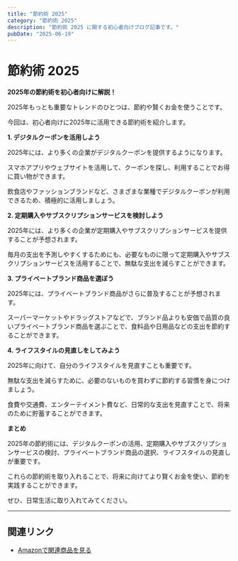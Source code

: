 ```yaml
---
title: "節約術 2025"
category: "節約術 2025"
description: "節約術 2025 に関する初心者向けブログ記事です。"
pubDate: "2025-06-19"
---
```


# 節約術 2025

**2025年の節約術を初心者向けに解説！**

2025年もっとも重要なトレンドのひとつは、節約や賢くお金を使うことです。

今回は、初心者向けに2025年に活用できる節約術を紹介します。



**1. デジタルクーポンを活用しよう**

2025年には、より多くの企業がデジタルクーポンを提供するようになります。

スマホアプリやウェブサイトを活用して、クーポンを探し、利用することでお得に買い物ができます。

飲食店やファッションブランドなど、さまざまな業種でデジタルクーポンが利用できるため、積極的に活用しましょう。



**2. 定期購入やサブスクリプションサービスを検討しよう**

2025年には、より多くの企業が定期購入やサブスクリプションサービスを提供することが予想されます。

毎月の支出を予測しやすくするためにも、必要なものに限って定期購入やサブスクリプションサービスを活用することで、無駄な支出を減らすことができます。



**3. プライベートブランド商品を選ぼう**

2025年には、プライベートブランド商品がさらに普及することが予想されます。

スーパーマーケットやドラッグストアなどで、ブランド品よりも安価で品質の良いプライベートブランド商品を選ぶことで、食料品や日用品などの支出を節約することができます。



**4. ライフスタイルの見直しをしてみよう**

2025年に向けて、自分のライフスタイルを見直すことも重要です。

無駄な支出を減らすために、必要のないものを買わずに節約する習慣を身につけましょう。

食費や交通費、エンターテイメント費など、日常的な支出を見直すことで、将来のために貯蓄することができます。



**まとめ**

2025年の節約術には、デジタルクーポンの活用、定期購入やサブスクリプションサービスの検討、プライベートブランド商品の選択、ライフスタイルの見直しが重要です。

これらの節約術を取り入れることで、将来に向けてより賢くお金を使い、節約を実践することができます。

ぜひ、日常生活に取り入れてみてください。



---

## 関連リンク

- [Amazonで関連商品を見る](https://www.amazon.co.jp/s?k=%E7%AF%80%E7%B4%84%E8%A1%93+2025&tag=autowritehubai-22)
